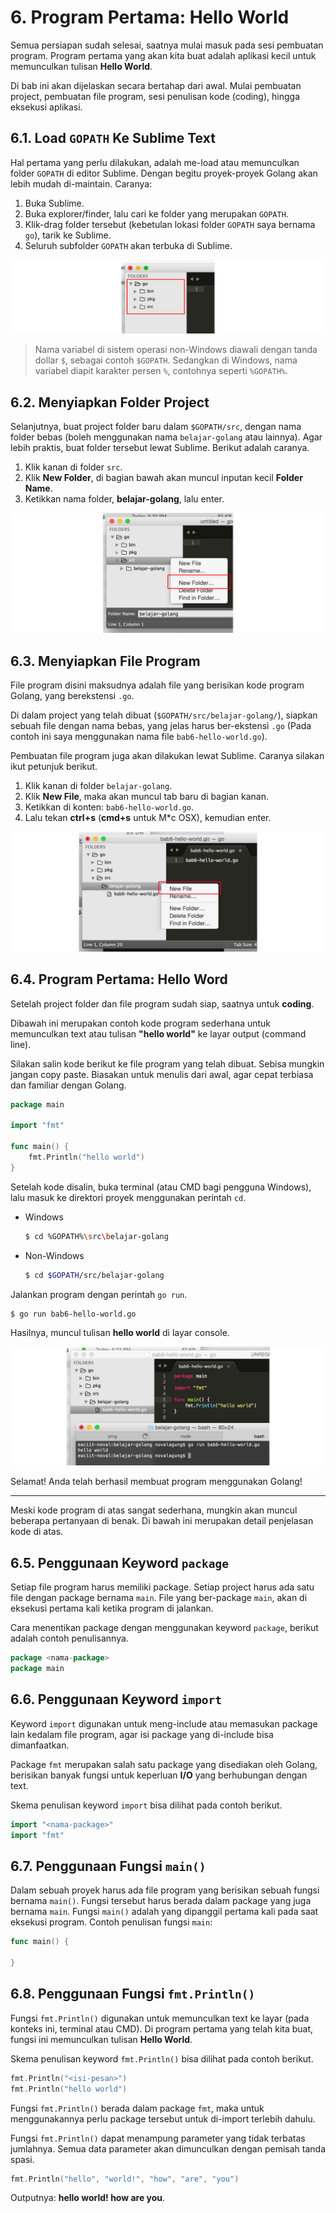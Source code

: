 # 6. Program Pertama: Hello World

Semua persiapan sudah selesai, saatnya mulai masuk pada sesi pembuatan program. Program pertama yang akan kita buat adalah aplikasi kecil untuk memunculkan tulisan **Hello World**.

Di bab ini akan dijelaskan secara bertahap dari awal. Mulai pembuatan project, pembuatan file program, sesi penulisan kode (coding), hingga eksekusi aplikasi.

## 6.1. Load `GOPATH` Ke Sublime Text

Hal pertama yang perlu dilakukan, adalah me-load atau memunculkan folder `GOPATH` di editor Sublime. Dengan begitu proyek-proyek Golang akan lebih mudah di-maintain. Caranya:

 1. Buka Sublime.
 2. Buka explorer/finder, lalu cari ke folder yang merupakan `GOPATH`.
 3. Klik-drag folder tersebut (kebetulan lokasi folder `GOPATH` saya bernama `go`), tarik ke Sublime.
 4. Seluruh subfolder `GOPATH` akan terbuka di Sublime.

![Gopath di sublime](images/6_1_sublime_project_explorer.png)

> Nama variabel di sistem operasi non-Windows diawali dengan tanda dollar `$`, sebagai contoh `$GOPATH`. Sedangkan di Windows, nama variabel diapit karakter persen `%`, contohnya seperti `%GOPATH%`.

## 6.2. Menyiapkan Folder Project

Selanjutnya, buat project folder baru dalam `$GOPATH/src`, dengan nama folder bebas (boleh menggunakan nama `belajar-golang` atau lainnya). Agar lebih praktis, buat folder tersebut lewat Sublime. Berikut adalah caranya.

 1. Klik kanan di folder `src`.
 2. Klik **New Folder**, di bagian bawah akan muncul inputan kecil **Folder Name**.
 3. Ketikkan nama folder, **belajar-golang**, lalu enter.

![Buat proyek di sublime](images/6_2_new_project_on_sublime.png)

## 6.3. Menyiapkan File Program

File program disini maksudnya adalah file yang berisikan kode program Golang, yang berekstensi `.go`.

Di dalam project yang telah dibuat (`$GOPATH/src/belajar-golang/`), siapkan sebuah file dengan nama bebas, yang jelas harus ber-ekstensi `.go` (Pada contoh ini saya menggunakan nama file `bab6-hello-world.go`).

Pembuatan file program juga akan dilakukan lewat Sublime. Caranya silakan ikut petunjuk berikut.

 1. Klik kanan di folder `belajar-golang`.
 2. Klik **New File**, maka akan muncul tab baru di bagian kanan.
 3. Ketikkan di konten: `bab6-hello-world.go`.
 4. Lalu tekan **ctrl+s** (**cmd+s** untuk M\*c OSX), kemudian enter.

![Buat file di sublime](images/6_3_new_file_on_sublime.png)

## 6.4. Program Pertama: Hello Word

Setelah project folder dan file program sudah siap, saatnya untuk **coding**.

Dibawah ini merupakan contoh kode program sederhana untuk memunculkan text atau tulisan **"hello world"** ke layar output (command line).

Silakan salin kode berikut ke file program yang telah dibuat. Sebisa mungkin jangan copy paste. Biasakan untuk menulis dari awal, agar cepat terbiasa dan familiar dengan Golang.

```go
package main

import "fmt"

func main() {
    fmt.Println("hello world")
}
```

Setelah kode disalin, buka terminal (atau CMD bagi pengguna Windows), lalu masuk ke direktori proyek menggunakan perintah `cd`.

 - Windows

    ```bash
    $ cd %GOPATH%\src\belajar-golang
    ```

 - Non-Windows

    ```bash
    $ cd $GOPATH/src/belajar-golang
    ```


Jalankan program dengan perintah `go run`.

```bash
$ go run bab6-hello-world.go
```

Hasilnya, muncul tulisan **hello world** di layar console.

![Menjalankan program](images/6_4_execute_hello_world.png)

Selamat! Anda telah berhasil membuat program menggunakan Golang!

---

Meski kode program di atas sangat sederhana, mungkin akan muncul beberapa pertanyaan di benak. Di bawah ini merupakan detail penjelasan kode di atas.

## 6.5. Penggunaan Keyword `package`

Setiap file program harus memiliki package. Setiap project harus ada satu file dengan package bernama `main`. File yang ber-package `main`, akan di eksekusi pertama kali ketika program di jalankan.

Cara menentikan package dengan menggunakan keyword `package`, berikut adalah contoh penulisannya.

```go
package <nama-package>
package main
```

## 6.6. Penggunaan Keyword `import`

Keyword `import` digunakan untuk meng-include atau memasukan package lain kedalam file program, agar isi package yang di-include bisa dimanfaatkan.

Package `fmt` merupakan salah satu package yang disediakan oleh Golang, berisikan banyak fungsi untuk keperluan **I/O** yang berhubungan dengan text.

Skema penulisan keyword `import` bisa dilihat pada contoh berikut.

```go
import "<nama-package>"
import "fmt"
```

## 6.7. Penggunaan Fungsi `main()`

Dalam sebuah proyek harus ada file program yang berisikan sebuah fungsi bernama `main()`. Fungsi tersebut harus berada dalam package yang juga bernama `main`. Fungsi `main()` adalah yang dipanggil pertama kali pada saat eksekusi program. Contoh penulisan fungsi `main`:

```go
func main() {

}
```

## 6.8. Penggunaan Fungsi `fmt.Println()`

Fungsi `fmt.Println()` digunakan untuk memunculkan text ke layar (pada konteks ini, terminal atau CMD). Di program pertama yang telah kita buat, fungsi ini memunculkan tulisan **Hello World**.

Skema penulisan keyword `fmt.Println()` bisa dilihat pada contoh berikut.

```go
fmt.Println("<isi-pesan>")
fmt.Println("hello world")
```

Fungsi `fmt.Println()` berada dalam package `fmt`, maka untuk menggunakannya perlu package tersebut untuk di-import terlebih dahulu.

Fungsi `fmt.Println()` dapat menampung parameter yang tidak terbatas jumlahnya. Semua data parameter akan dimunculkan dengan pemisah tanda spasi.

```go
fmt.Println("hello", "world!", "how", "are", "you")
```

Outputnya: **hello world! how are you**.
